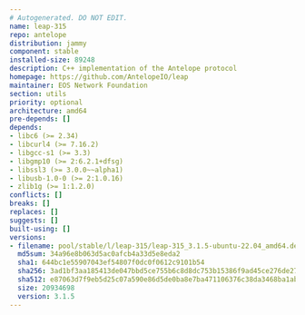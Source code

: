 ```yaml
---
# Autogenerated. DO NOT EDIT.
name: leap-315
repo: antelope
distribution: jammy
component: stable
installed-size: 89248
description: C++ implementation of the Antelope protocol
homepage: https://github.com/AntelopeIO/leap
maintainer: EOS Network Foundation
section: utils
priority: optional
architecture: amd64
pre-depends: []
depends:
- libc6 (>= 2.34)
- libcurl4 (>= 7.16.2)
- libgcc-s1 (>= 3.3)
- libgmp10 (>= 2:6.2.1+dfsg)
- libssl3 (>= 3.0.0~~alpha1)
- libusb-1.0-0 (>= 2:1.0.16)
- zlib1g (>= 1:1.2.0)
conflicts: []
breaks: []
replaces: []
suggests: []
built-using: []
versions:
- filename: pool/stable/l/leap-315/leap-315_3.1.5-ubuntu-22.04_amd64.deb
  md5sum: 34a96e8b063d5ac0afcb4a33d5e8eda2
  sha1: 644bc1e55907043ef54807f0dc0f0612c9101b54
  sha256: 3ad1bf3aa185413de047bbd5ce755b6c8d8dc753b15386f9ad45ce276de2730b
  sha512: e87063d7f9eb5d25c07a590e86d5de0ba8e7ba471106376c38da3468ba1abb26665a646b981fad82cb0a9a9968ba3d73ff55226256fa855ce1394a00af1347c5
  size: 20934698
  version: 3.1.5
---
```


